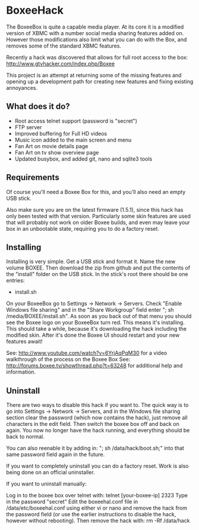 BoxeeHack
=========

The BoxeeBox is quite a capable media player. At its core it is a modified version of XBMC with a number social media sharing features added on. However those modifications also limit what you can do with the Box, and removes some of the standard XBMC features.

Recently a hack was discovered that allows for full root access to the box:
http://www.gtvhacker.com/index.php/Boxee

This project is an attempt at returning some of the missing features and opening up a development path for creating new features and fixing existing annoyances.

What does it do?
----------------

  - Root access telnet support (password is "secret")
  - FTP server
  - Improved buffering for Full HD videos
  - Music icon added to the main screen and menu
  - Fan Art on movie details page
  - Fan Art on tv show overview page
  - Updated busybox, and added git, nano and sqlite3 tools

Requirements
------------

Of course you'll need a Boxee Box for this, and you'll also need an empty USB stick.

Also make sure you are on the latest firmware (1.5.1), since this hack has only been tested with that version. Particularly some skin features are used that will probably not work on older Boxee builds, and even may leave your box in an unbootable state, requiring you to do a factory reset.

Installing
----------

Installing is very simple. Get a USB stick and format it. Name the new volume BOXEE. Then download the zip from github and put the contents of the "install" folder on the USB stick. In the stick's root there should be one entries:
  - install.sh

On your BoxeeBox go to Settings -> Network -> Servers. Check "Enable Windows file sharing" and in the "Share Workgroup" field enter "; sh /media/BOXEE/install.sh". As soon as you back out of that menu you should see the Boxee logo on your BoxeeBox turn red. This means it's installing. This should take a while, because it's downloading the hack including the modified skin. After it's done the Boxee UI should restart and your new features await!

See: http://www.youtube.com/watch?v=6YrjAqPqM30 for a video walkthrough of the process on the Boxee Box
See: http://forums.boxee.tv/showthread.php?t=63248 for additional help and information.

Uninstall
---------

There are two ways to disable this hack if you want to. The quick way is to go into Settings -> Network -> Servers, and in the Windows file sharing section clear the password (which now contains the hack), just remove all characters in the edit field. Then switch the boxee box off and back on again. You now no longer have the hack running, and everything should be back to normal.

You can also reenable it by adding in: "; sh /data/hack/boot.sh;" into that same password field again in the future.

If you want to completely uninstall you can do a factory reset. Work is also being done on an official uninstaller.

If you want to uninstall manually:

Log in to the boxee box over telnet with: telnet [your-boxee-ip] 2323
Type in the password "secret"
Edit the boxeehal.conf file in /data/etc/boxeehal.conf using either vi or nano and remove the hack from the password field (or use the earlier instructions to disable the hack, however without rebooting).
Then remove the hack with: rm -Rf /data/hack
